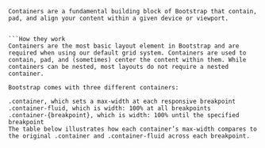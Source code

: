 ```Containers
Containers are a fundamental building block of Bootstrap that contain, pad, and align your content within a given device or viewport.


```How they work
Containers are the most basic layout element in Bootstrap and are required when using our default grid system. Containers are used to contain, pad, and (sometimes) center the content within them. While containers can be nested, most layouts do not require a nested container.

Bootstrap comes with three different containers:

.container, which sets a max-width at each responsive breakpoint
.container-fluid, which is width: 100% at all breakpoints
.container-{breakpoint}, which is width: 100% until the specified breakpoint
The table below illustrates how each container’s max-width compares to the original .container and .container-fluid across each breakpoint.